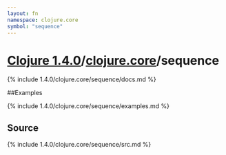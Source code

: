 ```yaml
---
layout: fn
namespace: clojure.core
symbol: "sequence"
---
```


# [Clojure 1.4.0](../../)/[clojure.core](../)/sequence

{% include 1.4.0/clojure.core/sequence/docs.md %}

##Examples

{% include 1.4.0/clojure.core/sequence/examples.md %}
## Source
{% include 1.4.0/clojure.core/sequence/src.md %}

